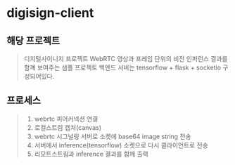 # digisign-client


## 해당 프로젝트
> 디지털사이니지 프로젝트
> WebRTC 영상과 프레임 단위의 비전 인퍼런스 결과를 함꼐 보여주는 샘플 프로젝트
> 백엔드 서버는 tensorflow + flask + socketio 구성되어있다.


## 프로세스
> 1. webrtc 피어커넥션 연결
> 2. 로컬스트림 캡처(canvas)
> 3. webrtc 시그널링 서버로 소켓에 base64 image string 전송
> 4. 서버에서 inference(tensorflow) 소켓으로 다시 클라이언트로 전송
> 5. 리모트스트림과 inference 결과를 함께 출력